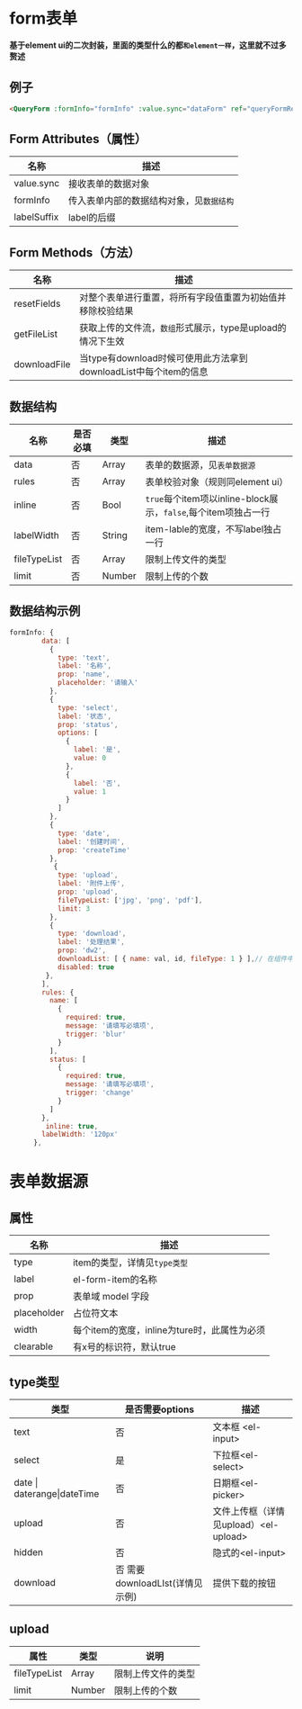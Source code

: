 # form表单

**基于element ui的二次封装，里面的类型什么的都```和element一样```，这里就不过多赘述**

## 例子

```html
<QueryForm :formInfo="formInfo" :value.sync="dataForm" ref="queryFormRef" />
```



##  Form Attributes（属性）

| 名称        | 描述                                       |
| ----------- | ------------------------------------------ |
| value.sync  | 接收表单的数据对象                         |
| formInfo    | 传入表单内部的数据结构对象，见``数据结构`` |
| labelSuffix | label的后缀                                |



## Form Methods（方法）

| 名称         | 描述                                                         |
| ------------ | ------------------------------------------------------------ |
| resetFields  | 对整个表单进行重置，将所有字段值重置为初始值并移除校验结果   |
| getFileList  | 获取上传的文件流，```数组```形式展示，type是upload的情况下生效 |
| downloadFile | 当type有download时候可使用此方法拿到downloadList中每个item的信息 |



## 数据结构

| 名称         | 是否必填 | 类型   | 描述                                                         |
| ------------ | -------- | ------ | ------------------------------------------------------------ |
| data         | 否       | Array  | 表单的数据源，见``表单数据源``                               |
| rules        | 否       | Array  | 表单校验对象（规则同element ui）                             |
| inline       | 否       | Bool   | ```true```每个item项以inline-block展示，```false```,每个item项独占一行 |
| labelWidth   | 否       | String | item-lable的宽度，不写label独占一行                          |
| fileTypeList | 否       | Array  | 限制上传文件的类型                                           |
| limit        | 否       | Number | 限制上传的个数                                               |



## 数据结构示例

```js
formInfo: {
        data: [
          {
            type: 'text',
            label: '名称',
            prop: 'name',
            placeholder: '请输入'
          },
          {
            type: 'select',
            label: '状态',
            prop: 'status',
            options: [
              {
                label: '是',
                value: 0
              },
              {
                label: '否',
                value: 1
              }
            ]
          },
          {
            type: 'date',
            label: '创建时间',
            prop: 'createTime'
          },
           {
            type: 'upload',
            label: '附件上传',
            prop: 'upload',
            fileTypeList: ['jpg', 'png', 'pdf'],
            limit: 3
          },
          {
            type: 'download',
            label: '处理结果',
            prop: 'dw2',
            downloadList: [ { name: val, id, fileType: 1 } ],// 在组件中动态添加，，不能写死
            disabled: true
   		 },
        ],
        rules: {
          name: [
            {
              required: true,
              message: '请填写必填项',
              trigger: 'blur'
            }
          ],
          status: [
            {
              required: true,
              message: '请填写必填项',
              trigger: 'change'
            }
          ]
        },
         inline: true,
  		labelWidth: '120px'
      },
```

# 表单数据源

## 属性

| 名称        | 描述                                         |
| ----------- | -------------------------------------------- |
| type        | item的类型，详情见``type类型``               |
| label       | el-form-item的名称                           |
| prop        | 表单域 model 字段                            |
| placeholder | 占位符文本                                   |
| width       | 每个item的宽度，inline为ture时，此属性为必须 |
| clearable   | 有x号的标识符，默认true                      |



## type类型

| 类型                        | 是否需要options                 | 描述                                   |
| --------------------------- | ------------------------------- | -------------------------------------- |
| text                        | 否                              | 文本框 \<el-input>                     |
| select                      | 是                              | 下拉框\<el-select>                     |
| date \| daterange\|dateTime | 否                              | 日期框\<el-picker>                     |
| upload                      | 否                              | 文件上传框（详情见upload）\<el-upload> |
| hidden                      | 否                              | 隐式的\<el-input>                      |
| download                    | 否 需要downloadLIst(详情见示例) | 提供下载的按钮                         |

## upload

| 属性         | 类型   | 说明               |
| ------------ | ------ | ------------------ |
| fileTypeList | Array  | 限制上传文件的类型 |
| limit        | Number | 限制上传的个数     |



## 

